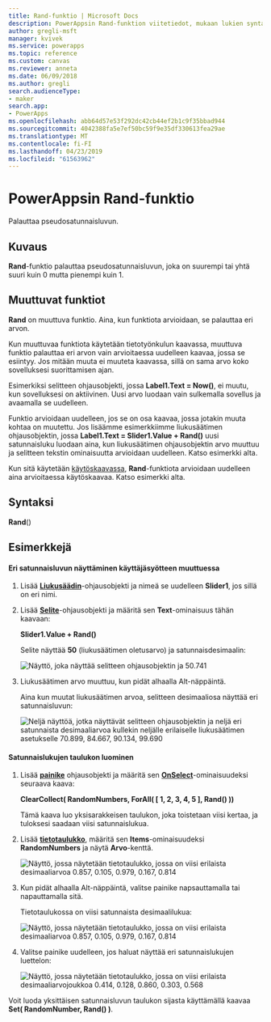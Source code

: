 ```yaml
---
title: Rand-funktio | Microsoft Docs
description: PowerAppsin Rand-funktion viitetiedot, mukaan lukien syntaksi
author: gregli-msft
manager: kvivek
ms.service: powerapps
ms.topic: reference
ms.custom: canvas
ms.reviewer: anneta
ms.date: 06/09/2018
ms.author: gregli
search.audienceType:
- maker
search.app:
- PowerApps
ms.openlocfilehash: abb64d57e53f292dc42cb44ef2b1c9f35bbad944
ms.sourcegitcommit: 4042388fa5e7ef50bc59f9e35df330613fea29ae
ms.translationtype: MT
ms.contentlocale: fi-FI
ms.lasthandoff: 04/23/2019
ms.locfileid: "61563962"
---
```

# <a name="rand-function-in-powerapps"></a>PowerAppsin Rand-funktio
Palauttaa pseudosatunnaisluvun.

## <a name="description"></a>Kuvaus
**Rand**-funktio palauttaa pseudosatunnaisluvun, joka on suurempi tai yhtä suuri kuin 0 mutta pienempi kuin 1.

## <a name="volatile-functions"></a>Muuttuvat funktiot
**Rand** on muuttuva funktio.  Aina, kun funktiota arvioidaan, se palauttaa eri arvon.  

Kun muuttuvaa funktiota käytetään tietotyönkulun kaavassa, muuttuva funktio palauttaa eri arvon vain arvioitaessa uudelleen kaavaa, jossa se esiintyy.  Jos mitään muuta ei muuteta kaavassa, sillä on sama arvo koko sovelluksesi suorittamisen ajan.

Esimerkiksi selitteen ohjausobjekti, jossa **Label1.Text = Now()**, ei muutu, kun sovelluksesi on aktiivinen.  Uusi arvo luodaan vain sulkemalla sovellus ja avaamalla se uudelleen.

Funktio arvioidaan uudelleen, jos se on osa kaavaa, jossa jotakin muuta kohtaa on muutettu.  Jos lisäämme esimerkkiimme liukusäätimen ohjausobjektin, jossa **Label1.Text = Slider1.Value + Rand()** uusi satunnaisluku luodaan aina, kun liukusäätimen ohjausobjektin arvo muuttuu ja selitteen tekstin ominaisuutta arvioidaan uudelleen.  Katso esimerkki alta.

Kun sitä käytetään [käytöskaavassa](../working-with-formulas-in-depth.md), **Rand**-funktiota arvioidaan uudelleen aina arvioitaessa käytöskaavaa.  Katso esimerkki alta.

## <a name="syntax"></a>Syntaksi
**Rand**()

## <a name="examples"></a>Esimerkkejä

#### <a name="display-a-different-random-number-as-user-input-changes"></a>Eri satunnaisluvun näyttäminen käyttäjäsyötteen muuttuessa
1. Lisää **[Liukusäädin](../controls/control-slider.md)**-ohjausobjekti ja nimeä se uudelleen **Slider1**, jos sillä on eri nimi.

1. Lisää **[Selite](../controls/control-text-box.md)**-ohjausobjekti ja määritä sen **Text**-ominaisuus tähän kaavaan:

    **Slider1.Value + Rand()**

    Selite näyttää **50** (liukusäätimen oletusarvo) ja satunnaisdesimaalin:

    ![Näyttö, joka näyttää selitteen ohjausobjektin ja 50.741](media/function-rand/rand-slider-1.png)

1. Liukusäätimen arvo muuttuu, kun pidät alhaalla Alt-näppäintä.

    Aina kun muutat liukusäätimen arvoa, selitteen desimaaliosa näyttää eri satunnaisluvun:

    ![Neljä näyttöä, jotka näyttävät selitteen ohjausobjektin ja neljä eri satunnaista desimaaliarvoa kullekin neljälle erilaiselle liukusäätimen asetukselle 70.899, 84.667, 90.134, 99.690](media/function-rand/rand-slider-results.png)

#### <a name="create-a-table-of-random-numbers"></a>Satunnaislukujen taulukon luominen
1. Lisää **[painike](../controls/control-button.md)** ohjausobjekti ja määritä sen **[OnSelect](../controls/properties-core.md)**-ominaisuudeksi seuraava kaava:

    **ClearCollect( RandomNumbers, ForAll( [ 1, 2, 3, 4, 5 ], Rand() ))**

    Tämä kaava luo yksisarakkeisen taulukon, joka toistetaan viisi kertaa, ja tuloksesi saadaan viisi satunnaislukua.

1. Lisää **[tietotaulukko](../controls/control-data-table.md)**, määritä sen **Items**-ominaisuudeksi **RandomNumbers** ja näytä **Arvo**-kenttä.

    ![Näyttö, jossa näytetään tietotaulukko, jossa on viisi erilaista desimaaliarvoa 0.857, 0.105, 0.979, 0.167, 0.814](media/function-rand/set-show-data.png)

1. Kun pidät alhaalla Alt-näppäintä, valitse painike napsauttamalla tai napauttamalla sitä.

    Tietotaulukossa on viisi satunnaista desimaalilukua:

    ![Näyttö, jossa näytetään tietotaulukko, jossa on viisi erilaista desimaaliarvoa 0.857, 0.105, 0.979, 0.167, 0.814](media/function-rand/rand-collection-1.png)

1. Valitse painike uudelleen, jos haluat näyttää eri satunnaislukujen luettelon:

    ![Näyttö, jossa näytetään tietotaulukko, jossa on viisi erilaista desimaaliarvojoukkoa 0.414, 0.128, 0.860, 0.303, 0.568](media/function-rand/rand-collection-2.png)

Voit luoda yksittäisen satunnaisluvun taulukon sijasta käyttämällä kaavaa **Set( RandomNumber, Rand() )**.
